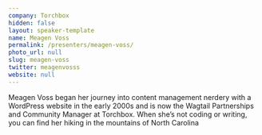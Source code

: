 ```yaml
---
company: Torchbox
hidden: false
layout: speaker-template
name: Meagen Voss
permalink: /presenters/meagen-voss/
photo_url: null
slug: meagen-voss
twitter: meagenvosss
website: null
---
```


Meagen Voss began her journey into content management nerdery with a WordPress website in the early 2000s and is now the Wagtail Partnerships and Community Manager at Torchbox. When she’s not coding or writing, you can find her hiking in the mountains of North Carolina
